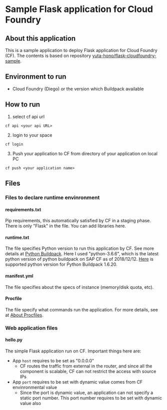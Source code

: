 # Sample Flask application for Cloud Foundry
## About this application
This is a sample application to deploy Flask application for Cloud Foundry (CF).
The contents is based on repository [yuta-hono/flask-cloudfoundry-sample](https://github.com/yuta-hono/flask-cloudfoundry-sample).

## Environment to run
- Cloud Foundry (Diego) or the version which Buildpack available

## How to run
1. select cf api url

```
cf api <your api URL>
```

2. login to your space
```
cf login
```

3. Push your application to CF from directory of your application on local PC
```
cf push <your application name>
```


## Files

### Files to declare runtime envinronment

#### requirements.txt
Pip requirements, this automatically satisfied by CF in a staging phase.
There is only "Flask" in the file.
You can add libraries here.

#### runtime.txt
The file specifies Python version to run this application by CF.
See more details at [Python Buildpack](https://docs.cloudfoundry.org/buildpacks/python/index.html "Python Buildpack").
Here I used "python-3.6.6", which is the latest python version of python buildpack on SAP CF as of 2018/12/12.
[Here](https://github.com/cloudfoundry/python-buildpack/releases/tag/v1.6.20) is supported python version for Python Buildpack 1.6.20.

#### manifest.yml
The file specifies about the specs of instance (memory/disk quota, etc).

#### Procfile
The file specify what commands run the application.
For more details, see at [About Procfiles](https://docs.cloudfoundry.org/buildpacks/prod-server.html#procfile).


### Web application files

#### hello.py
The simple Flask application run on CF.
Important things here are:

- App `host` requires to be set as "0.0.0.0"
  - CF routes the traffic from external in the router, and since all the component is scalable, CF can not restrict the access with source IPs 
- App `port` requires to be set with dynamic value comes from CF envinronmental value
  - Since the port is dynamic value, an application can not specify a static port number. This port number requires to be set with dynamic value also
